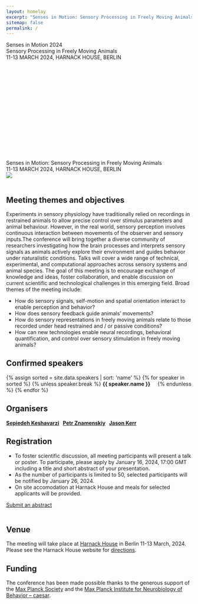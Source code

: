 ```yaml
---
layout: homelay
excerpt: "Senses in Motion: Sensory Processing in Freely Moving Animals."
sitemap: false
permalink: /
---
```


<div class="col-sm-12 text-light d-none d-lg-block">
<div class="bg-image"
  style="
    background-image: url('{{ site.url }}{{ site.baseurl }}/images/flying-bat-Mosslab-cropped.gif');
    background-size: 100%;
    background-repeat: no-repeat;
    height: 320px
  ">
<div class="titlebox">
<div class="bigtitle">
Senses in Motion 2024<br>
Sensory Processing in Freely Moving Animals
</div>
11-13 MARCH 2024, HARNACK HOUSE, BERLIN
</div>
</div>
</div>

<div class="col-sm-12 d-lg-none">
<div class="titlebox">
<div class="bigtitle">
Senses in Motion: Sensory Processing in Freely Moving Animals
</div>
11-13 MARCH 2024, HARNACK HOUSE, BERLIN
</div>
<img src="{{ site.url }}{{ site.baseurl }}/images/flying-bat-Mosslab-cropped.gif">
</div>

<div class="col-sm-12">
<br/>
<h2>Meeting themes and objectives</h2>
  <p>
 Experiments in sensory physiology have traditionally relied on recordings in restrained animals to allow precise control over stimulus parameters and animal behaviour. However, in the real world, sensory perception involves continuous interaction between movements of the observer and sensory inputs.The conference will bring together a diverse community of researchers investigating how the brain processes and interprets sensory signals as animals actively explore their environment and guides behavior under naturalistic conditions. Talks will cover a wide range of technical, experimental, and computational approaches across sensory systems and animal species. The goal of this meeting is to encourage exchange of knowledge and ideas, foster collaboration, and enable discussion on current scientific and technological challenges in this emerging field. Broad themes of the meeting include:
</p>
<ul>
<li>How do sensory signals, self-motion and spatial orientation interact to enable perception and behavior? </li>
<li>How does sensory feedback guide animals’ movements?</li>
<li>How do sensory representations in freely moving animals relate to those recorded under head restrained and / or passive conditions? </li>
<li>How can new technologies enable neural recordings, behavioral quantification, and control over sensory stimulation in freely moving animals?</li>
</ul>
</div>
<div class="col-sm-12">
<h2>Confirmed speakers</h2>
<p class="text-center">
{% assign sorted = site.data.speakers | sort: 'name'  %}
{% for speaker in sorted %}
{% unless speaker.break %}
<strong style="white-space: nowrap">{{ speaker.name }}</strong> &nbsp; &nbsp; <!-- <a href="{{ site.url }}{{ site.baseurl }}/speakers#{{ speaker.name }}" class="h6" style="white-space: nowrap">-->
{% endunless %}
{% endfor %}
</p>
<h2>Organisers</h2>
<p class="text-center"><strong>
<a href="https://www.keshavarzilab.com/">Sepiedeh Keshavarzi</a> &nbsp;
<a href="https://znamlab.org">Petr Znamenskiy</a> &nbsp;
<a href="https://mpinb.mpg.de/en/research-groups/groups/behavior-and-brain-organization/group-leader.html">Jason Kerr</a><br/>
</strong></p>
<h2>Registration</h2>
<p class="text-center">
<ul>
<li>To foster scientific discussion, all meeting participants will present a talk or poster. To participate, please apply by January 16, 2024, 17:00 GMT including a title and short abstract of your presentation.</li>
<li>As the number of participants is limited to 50, selected participants will be notified by January 26, 2024.</li>
<li>On site accomodation at Harnack House and meals for selected applicants will be provided.</li>
</ul>
</p>
<div class="text-center">
<a class="btn btn-primary btn-lg" href="https://forms.office.com/Pages/ResponsePage.aspx?id=B3jtTq3rWkGnqZFwlH9OrmSctWFOwqZKiZfI7uo_udpUNjBGMlRPNDZNMTAwSzdZT05NSzY5S0UwNy4u" role="button">Submit an abstract</a>
</div>
<br/>
</div>

<div class="col-sm-12">
<h2>Venue</h2>

<p>The meeting will take place at <a href="https://www.harnackhaus-berlin.mpg.de/en">Harnack House</a> in Berlin 11-13 March, 2024. Please see the Harnack House website for <a href="https://www.harnackhaus-berlin.mpg.de/contact/directions">directions</a>.</p>

</div>

<div class="col-sm-12">
<h2>Funding</h2>
<p>
The conference has been made possible thanks to the generous support of the <a href="https://www.mpg.de/en">Max Planck Society</a> and the <a href="https://mpinb.mpg.de/en/">Max Planck Institute for Neurobiology of Behavior – caesar</a>.</p>
<div class="col-sm-12">
<p></p>
</div>
